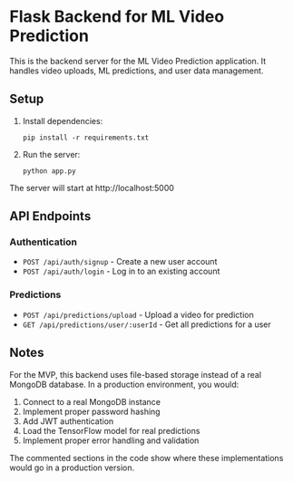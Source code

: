 # Flask Backend for ML Video Prediction

This is the backend server for the ML Video Prediction application. It handles video uploads, ML predictions, and user data management.

## Setup

1. Install dependencies:
   ```
   pip install -r requirements.txt
   ```

2. Run the server:
   ```
   python app.py
   ```

The server will start at http://localhost:5000

## API Endpoints

### Authentication
- `POST /api/auth/signup` - Create a new user account
- `POST /api/auth/login` - Log in to an existing account

### Predictions
- `POST /api/predictions/upload` - Upload a video for prediction
- `GET /api/predictions/user/:userId` - Get all predictions for a user

## Notes

For the MVP, this backend uses file-based storage instead of a real MongoDB database. In a production environment, you would:

1. Connect to a real MongoDB instance
2. Implement proper password hashing
3. Add JWT authentication
4. Load the TensorFlow model for real predictions
5. Implement proper error handling and validation

The commented sections in the code show where these implementations would go in a production version.